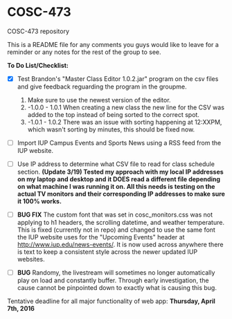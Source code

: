 # COSC-473
COSC-473 repository

This is a README file for any comments you guys would like to leave for a reminder or any notes for the rest of the group to see.


**To Do List/Checklist:**

- [x] Test Brandon's "Master Class Editor 1.0.2.jar" program on the csv files and give feedback reguarding the program in the groupme.
  1. Make sure to use the newest version of the editor.
  2. -1.0.0 - 1.0.1 When creating a new class the new line for the CSV was added to the top instead of being sorted to the correct spot.
  3. -1.0.1 - 1.0.2 There was an issue with sorting happening at 12:XXPM, which wasn't sorting by minutes, this should be fixed now.
    
- [ ] Import IUP Campus Events and Sports News using a RSS feed from the IUP website.

- [ ] Use IP address to determine what CSV file to read for class schedule section. **(Update 3/19) Tested my approach with my local IP addresses on my laptop and desktop and it DOES read a different file depending on what machine I was running it on. All this needs is testing on the actual TV monitors and their corresponding IP addresses to make sure it 100% works.**

- [ ] ****BUG FIX**** The custom font that was set in cosc_monitors.css was not applying to h1 headers, the scrolling datetime, and weather temperature. This is fixed (currently not in repo) and changed to use the same font the IUP website uses for the "Upcoming Events" header at http://www.iup.edu/news-events/. It is now used across anywhere there is text to keep a consistent style across the newer updated IUP websites.

- [ ] ****BUG**** Randomy, the livestream will sometimes no longer automatically play on load and constantly buffer. Through early investigation, the cause cannot be pinpointed down to exactly what is causing this bug.

Tentative deadline for all major functionality of web app: **Thursday, April 7th, 2016**
